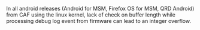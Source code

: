 In all android releases (Android for MSM, Firefox OS for MSM, QRD Android) from CAF using the linux kernel, lack of check on buffer length while processing debug log event from firmware can lead to an integer overflow.